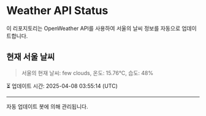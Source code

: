 
# Weather API Status

이 리포지토리는 OpenWeather API를 사용하여 서울의 날씨 정보를 자동으로 업데이트합니다.

## 현재 서울 날씨
> 서울의 현재 날씨: few clouds, 온도: 15.76°C, 습도: 48%

⏳ 업데이트 시간: 2025-04-08 03:55:14 (UTC)

---
자동 업데이트 봇에 의해 관리됩니다.
